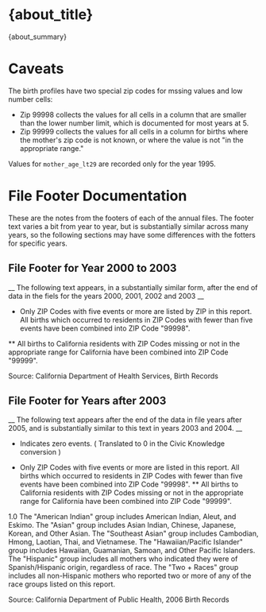 

# {about_title}

{about_summary}

# Caveats

The birth profiles have two special zip codes for mssing values and low number cells:

* Zip 99998 collects the values for all cells in a column that are smaller than the lower number limit, which is documented for most years at 5. 
* Zip 99999 collects the values for all cells in a column for births where the mother's zip code is not known, or where the value is not "in the appropriate range."

Values for ``mother_age_lt29`` are recorded only for the year 1995. 


# File Footer Documentation

These are the notes from the footers of each of the annual files. The footer text varies a bit from year to year, but is substantially similar across many years, so the following sections may have some differences with the fotters for specific years. 

## File Footer for Year 2000 to 2003
 
__ The following text appears, in a substantially similar form, after the end of data in the fiels for the years 2000, 2001, 2002 and 2003 __ 
            
* Only ZIP Codes with five events or more are listed by ZIP in this report.  All births which occurred to residents in ZIP Codes with fewer than five events
have been combined into ZIP Code "99998".

** All births to California residents with ZIP Codes missing or not in the appropriate range for California have been combined into ZIP Code "99999".

Source: California Department of Health Services, Birth Records
   
        
## File Footer for Years after 2003

__ The following text appears after the end of the data in file years after 2005, and is substantially similar to this text in years 2003 and 2004. __ 
                
- Indicates zero events. ( Translated to 0 in the Civic Knowledge conversion )
                
* Only ZIP Codes with five events or more are listed in this report.  All births which occurred to residents in ZIP Codes with fewer than five events
have been combined into ZIP Code "99998".
** All births to California residents with ZIP Codes missing or not in the appropriate range for California have been combined into ZIP Code "99999".

1.0 The "American Indian" group includes American Indian, Aleut, and Eskimo.
The "Asian" group includes Asian Indian, Chinese, Japanese, Korean, and Other Asian.
The "Southeast Asian" group includes Cambodian, Hmong, Laotian, Thai, and Vietnamese.
The "Hawaiian/Pacific Islander" group includes Hawaiian, Guamanian, Samoan, and Other Pacific Islanders.
The "Hispanic" group includes all mothers who indicated they were of Spanish/Hispanic origin, regardless of race.
The "Two + Races" group includes all non-Hispanic mothers who reported two or more of any of the race groups listed on this report.

Source: California Department of Public Health, 2006 Birth Records
                


                
                

                
                